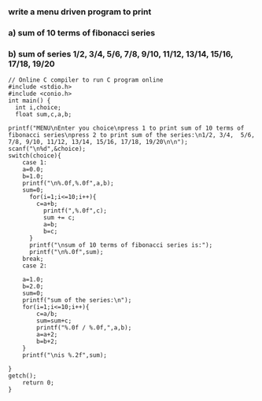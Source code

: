 ### write a menu driven program to print
### a) sum of 10 terms of fibonacci series
### b) sum of series 1/2, 3/4,  5/6, 7/8, 9/10, 11/12, 13/14, 15/16, 17/18, 19/20

```
// Online C compiler to run C program online
#include <stdio.h>
#include <conio.h>
int main() {
  int i,choice;
  float sum,c,a,b;

printf("MENU\nEnter you choice\npress 1 to print sum of 10 terms of fibonacci series\npress 2 to print sum of the series:\n1/2, 3/4,  5/6, 7/8, 9/10, 11/12, 13/14, 15/16, 17/18, 19/20\n\n");
scanf("\n%d",&choice);
switch(choice){
    case 1:
    a=0.0;
    b=1.0;
    printf("\n%.0f,%.0f",a,b);
    sum=0;
      for(i=1;i<=10;i++){
        c=a+b;
          printf(",%.0f",c);
          sum += c;
          a=b;
          b=c;
      }
      printf("\nsum of 10 terms of fibonacci series is:");
      printf("\n%.0f",sum);
    break;
    case 2:
    
    a=1.0;
    b=2.0;
    sum=0;
    printf("sum of the series:\n");
    for(i=1;i<=10;i++){
        c=a/b;
        sum=sum+c;
        printf("%.0f / %.0f,",a,b);
        a=a+2;
        b=b+2;
    }
    printf("\nis %.2f",sum);

}
getch();
    return 0;
}
```
